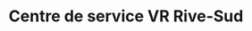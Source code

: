 ---
title: "Centre de service VR Rive-Sud"
url: /sainte-julie/centre-de-service-vr-rive-sud/
shop: car repair
---